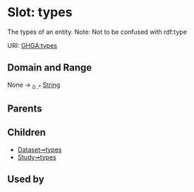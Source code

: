
# Slot: types


The types of an entity. Note: Not to be confused with rdf:type

URI: [GHGA:types](https://w3id.org/GHGA/types)


## Domain and Range

None &#8594;  <sub>0..\*</sub> [String](types/String.md)

## Parents


## Children

 *  [Dataset➞types](Dataset_types.md)
 *  [Study➞types](Study_types.md)

## Used by

